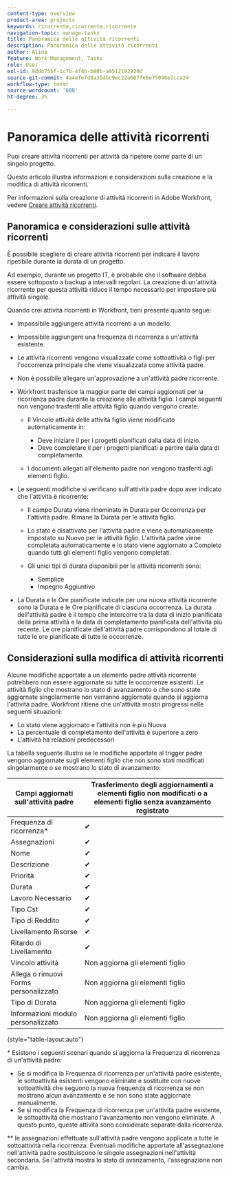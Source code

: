 ```yaml
---
content-type: overview
product-area: projects
keywords: ricorrente,ricorrente,ricorrente
navigation-topic: manage-tasks
title: Panoramica delle attività ricorrenti
description: Panoramica delle attività ricorrenti
author: Alina
feature: Work Management, Tasks
role: User
exl-id: 9ddb75bf-1c7b-4f4b-b80b-a9512192920d
source-git-commit: 4a4efe7d8a354bc9ec22a607fe6e75040e7cca24
workflow-type: tm+mt
source-wordcount: '688'
ht-degree: 3%

---
```


# Panoramica delle attività ricorrenti

<!--
<div data-mc-conditions="QuicksilverOrClassic.Draft mode">
<p>(NOTE: DO NOT DO NOT EDIT OR CHANGE!!! linked to the NWE UI, this is not linked to classic - direct links:</p>
<p>https://one.workfront.com/s/csh?context=2288&pubname=workfront-classic</p>
<p>https://one.workfront.com/s/csh?context=2288&pubname=the-new-workfront-experience >> this)</p>
</div>
-->

Puoi creare attività ricorrenti per attività da ripetere come parte di un singolo progetto.

Questo articolo illustra informazioni e considerazioni sulla creazione e la modifica di attività ricorrenti.

Per informazioni sulla creazione di attività ricorrenti in Adobe Workfront, vedere [Creare attività ricorrenti](../../../manage-work/tasks/create-tasks/create-recurring-tasks.md).

## Panoramica e considerazioni sulle attività ricorrenti

È possibile scegliere di creare attività ricorrenti per indicare il lavoro ripetibile durante la durata di un progetto.

Ad esempio, durante un progetto IT, è probabile che il software debba essere sottoposto a backup a intervalli regolari. La creazione di un&#39;attività ricorrente per questa attività riduce il tempo necessario per impostare più attività singole.

Quando crei attività ricorrenti in Workfront, tieni presente quanto segue:

* Impossibile aggiungere attività ricorrenti a un modello.
* Impossibile aggiungere una frequenza di ricorrenza a un&#39;attività esistente.
* Le attività ricorrenti vengono visualizzate come sottoattività o figli per l&#39;occorrenza principale che viene visualizzata come attività padre.
* Non è possibile allegare un&#39;approvazione a un&#39;attività padre ricorrente.
* Workfront trasferisce la maggior parte dei campi aggiornati per la ricorrenza padre durante la creazione alle attività figlio. I campi seguenti non vengono trasferiti alle attività figlio quando vengono create:

   * Il Vincolo attività delle attività figlio viene modificato automaticamente in:

      * Deve iniziare il per i progetti pianificati dalla data di inizio.
      * Deve completare il per i progetti pianificati a partire dalla data di completamento.

   * I documenti allegati all&#39;elemento padre non vengono trasferiti agli elementi figlio.

* Le seguenti modifiche si verificano sull&#39;attività padre dopo aver indicato che l&#39;attività è ricorrente:

   * Il campo Durata viene rinominato in Durata per Occorrenza per l&#39;attività padre. Rimane la Durata per le attività figlio.
   * Lo stato è disattivato per l&#39;attività padre e viene automaticamente impostato su Nuovo per le attività figlio. L&#39;attività padre viene completata automaticamente e lo stato viene aggiornato a Completo quando tutti gli elementi figlio vengono completati.
   * Gli unici tipi di durata disponibili per le attività ricorrenti sono:

      * Semplice
      * Impegno Aggiuntivo
* La Durata e le Ore pianificate indicate per una nuova attività ricorrente sono la Durata e le Ore pianificate di ciascuna occorrenza. La durata dell&#39;attività padre è il tempo che intercorre tra la data di inizio pianificata della prima attività e la data di completamento pianificata dell&#39;attività più recente. Le ore pianificate dell&#39;attività padre corrispondono al totale di tutte le ore pianificate di tutte le occorrenze.

## Considerazioni sulla modifica di attività ricorrenti

Alcune modifiche apportate a un elemento padre attività ricorrente potrebbero non essere aggiornate su tutte le occorrenze esistenti. Le attività figlio che mostrano lo stato di avanzamento o che sono state aggiornate singolarmente non verranno aggiornate quando si aggiorna l&#39;attività padre. Workfront ritiene che un&#39;attività mostri progressi nelle seguenti situazioni:

* Lo stato viene aggiornato e l’attività non è più Nuova
* La percentuale di completamento dell&#39;attività è superiore a zero
* L&#39;attività ha relazioni predecessori

La tabella seguente illustra se le modifiche apportate al trigger padre vengono aggiornate sugli elementi figlio che non sono stati modificati singolarmente o se mostrano lo stato di avanzamento:

| Campi aggiornati sull&#39;attività padre | Trasferimento degli aggiornamenti a elementi figlio non modificati o a elementi figlio senza avanzamento registrato |
|---|---|
| Frequenza di ricorrenza* | ✔ |
| Assegnazioni | ✔ |
| Nome | ✔ |
| Descrizione | ✔ |
| Priorità | ✔ |
| Durata | ✔ |
| Lavoro Necessario | ✔ |
| Tipo Cst | ✔ |
| Tipo di Reddito | ✔ |
| Livellamento Risorse | ✔ |
| Ritardo di Livellamento | ✔ |
| Vincolo attività | Non aggiorna gli elementi figlio |
| Allega o rimuovi Forms personalizzato | Non aggiorna gli elementi figlio |
| Tipo di Durata | Non aggiorna gli elementi figlio |
| Informazioni modulo personalizzato | Non aggiorna gli elementi figlio |

{style="table-layout:auto"}

&#42; Esistono i seguenti scenari quando si aggiorna la Frequenza di ricorrenza di un&#39;attività padre:

* Se si modifica la Frequenza di ricorrenza per un&#39;attività padre esistente, le sottoattività esistenti vengono eliminate e sostituite con nuove sottoattività che seguono la nuova frequenza di ricorrenza se non mostrano alcun avanzamento e se non sono state aggiornate manualmente.
* Se si modifica la Frequenza di ricorrenza per un&#39;attività padre esistente, le sottoattività che mostrano l&#39;avanzamento non vengono eliminate. A questo punto, queste attività sono considerate separate dalla ricorrenza.

&#42;&#42; le assegnazioni effettuate sull&#39;attività padre vengono applicate a tutte le sottoattività nella ricorrenza. Eventuali modifiche apportate all&#39;assegnazione nell&#39;attività padre sostituiscono le singole assegnazioni nell&#39;attività secondaria. Se l&#39;attività mostra lo stato di avanzamento, l&#39;assegnazione non cambia.

 
